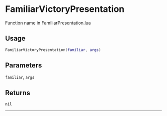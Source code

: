 # FamiliarVictoryPresentation
Function name in FamiliarPresentation.lua
## Usage
```lua
FamiliarVictoryPresentation(familiar, args)
```
## Parameters
`familiar`, `args`
## Returns
`nil`

---